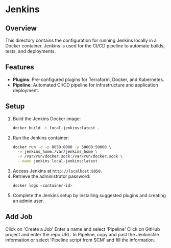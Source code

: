 # Jenkins

## Overview
This directory contains the configuration for running Jenkins locally in a Docker container. Jenkins is used for the CI/CD pipeline to automate builds, tests, and deployments.

## Features
- **Plugins**: Pre-configured plugins for Terraform, Docker, and Kubernetes.
- **Pipeline**: Automated CI/CD pipeline for infrastructure and application deployment.

## Setup
1. Build the Jenkins Docker image:
   ```bash
   docker build -t local-jenkins:latest .
   ```
2. Run the Jenkins container:
   ```bash
   docker run -d -p 8050:8080 -p 50000:50000 \
     -v jenkins_home:/var/jenkins_home \
     -v /var/run/docker.sock:/var/run/docker.sock \
     --name jenkins local-jenkins:latest
   ```
3. Access Jenkins at `http://localhost:8050`.
4. Retrieve the administrator password:
   ```bash
   docker logs <container-id>
   ```
5. Complete the Jenkins setup by installing suggested plugins and creating an admin user.


## Add Job

Click on 'Create a Job'
Enter a name and select 'Pipeline'
Click on GitHub project and enter the repo URL.
In Pipeline, copy and past the Jenkinsfile information or select 'Pipeline script from SCM' and fill the information.